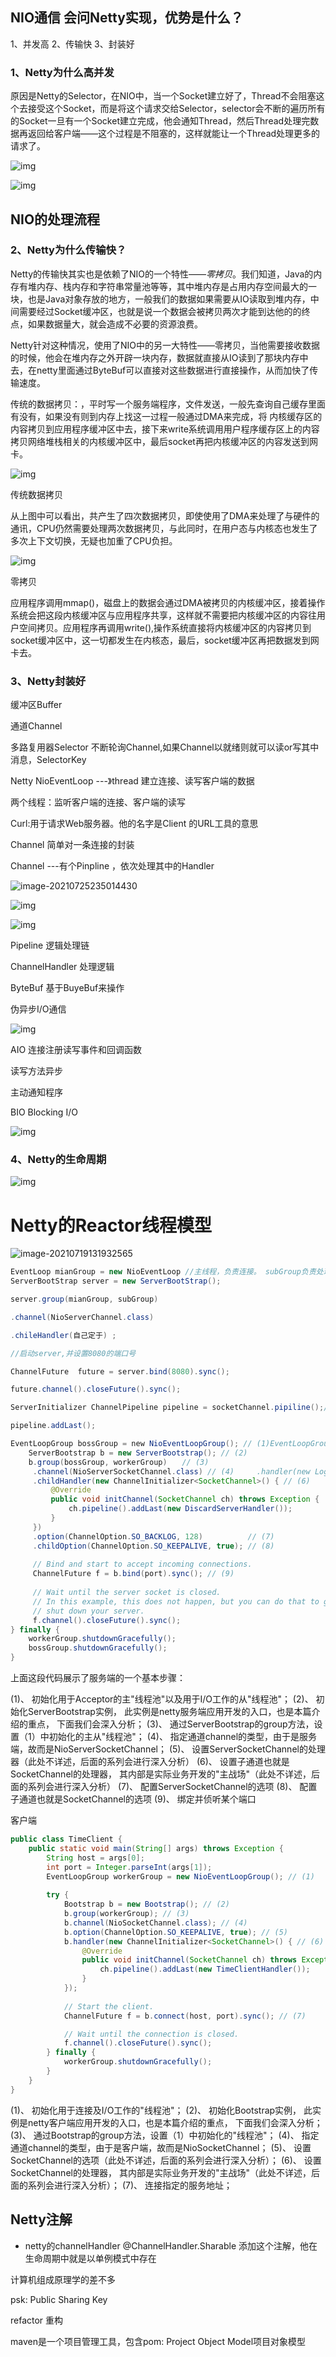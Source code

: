 ## NIO通信   会问Netty实现，优势是什么？

1、并发高 2、传输快 3、封装好

### **1、Netty为什么高并发**

原因是Netty的Selector，在NIO中，当一个Socket建立好了，Thread不会阻塞这个去接受这个Socket，而是将这个请求交给Selector，selector会不断的遍历所有的Socket一旦有一个Socket建立完成，他会通知Thread，然后Thread处理完数据再返回给客户端——这个过程是不阻塞的，这样就能让一个Thread处理更多的请求了。

![img](G:\有道云\qq2D1D5CB92B2C0FF061B3D3F82DA32CD1\adfd80e56956469f87a8138e05888352\clipboard.png)

![img](G:\有道云\qq2D1D5CB92B2C0FF061B3D3F82DA32CD1\5be7139cdd2c468cbdabacfaf94be624\clipboard.png)

## NIO的处理流程

### **2、Netty为什么传输快？**

Netty的传输快其实也是依赖了NIO的一个特性——*零拷贝*。我们知道，Java的内存有堆内存、栈内存和字符串常量池等等，其中堆内存是占用内存空间最大的一块，也是Java对象存放的地方，一般我们的数据如果需要从IO读取到堆内存，中间需要经过Socket缓冲区，也就是说一个数据会被拷贝两次才能到达他的的终点，如果数据量大，就会造成不必要的资源浪费。

Netty针对这种情况，使用了NIO中的另一大特性——零拷贝，当他需要接收数据的时候，他会在堆内存之外开辟一块内存，数据就直接从IO读到了那块内存中去，在netty里面通过ByteBuf可以直接对这些数据进行直接操作，从而加快了传输速度。

传统的数据拷贝：，平时写一个服务端程序，文件发送，一般先查询自己缓存里面有没有，如果没有则到内存上找这一过程一般通过DMA来完成，将 内核缓存区的内容拷贝到应用程序缓冲区中去，接下来write系统调用用户程序缓存区上的内容拷贝网络堆栈相关的内核缓冲区中，最后socket再把内核缓冲区的内容发送到网卡。

![img](G:\有道云\qq2D1D5CB92B2C0FF061B3D3F82DA32CD1\dfaf39f82dbf47a79b49d3c9de12524e\clipboard.png)

传统数据拷贝

从上图中可以看出，共产生了四次数据拷贝，即使使用了DMA来处理了与硬件的通讯，CPU仍然需要处理两次数据拷贝，与此同时，在用户态与内核态也发生了多次上下文切换，无疑也加重了CPU负担。

![img](G:\有道云\qq2D1D5CB92B2C0FF061B3D3F82DA32CD1\04abfa5b273443a98718ec6a79b8d129\clipboard.png)

零拷贝

应用程序调用mmap()，磁盘上的数据会通过DMA被拷贝的内核缓冲区，接着操作系统会把这段内核缓冲区与应用程序共享，这样就不需要把内核缓冲区的内容往用户空间拷贝。应用程序再调用write(),操作系统直接将内核缓冲区的内容拷贝到socket缓冲区中，这一切都发生在内核态，最后，socket缓冲区再把数据发到网卡去。

### 3、Netty封装好

缓冲区Buffer

通道Channel

多路复用器Selector  不断轮询Channel,如果Channel以就绪则就可以读or写其中消息，SelectorKey	

Netty   NioEventLoop  ---》thread  建立连接、读写客户端的数据

两个线程：监听客户端的连接、客户端的读写

Curl:用于请求Web服务器。他的名字是Client 的URL工具的意思

Channel 简单对一条连接的封装

Channel  ---有个Pinpline ，依次处理其中的Handler  

![image-20210725235014430](C:\Users\Think\AppData\Roaming\Typora\typora-user-images\image-20210725235014430.png)

![img](C:\Users\Think\AppData\Roaming\Typora\typora-user-images\image-20210726082620537.png)

![img](G:\有道云\qq2D1D5CB92B2C0FF061B3D3F82DA32CD1\5a042ec0bd4b49a58638ec97c8fee7af\clipboard.png)

  

Pipeline 逻辑处理链

ChannelHandler 处理逻辑

ByteBuf 基于BuyeBuf来操作

伪异步I/O通信 

![img](G:\有道云\qq2D1D5CB92B2C0FF061B3D3F82DA32CD1\1ec070d74b0842e7af94cb4e3b94a762\clipboard.png)

AIO 连接注册读写事件和回调函数

读写方法异步

主动通知程序

BIO  Blocking I/O

![img](G:\有道云\qq2D1D5CB92B2C0FF061B3D3F82DA32CD1\4d8236a7f046450da724575004851b20\clipboard.png)

### 4、Netty的生命周期

![img](G:\有道云\qq2D1D5CB92B2C0FF061B3D3F82DA32CD1\80bc35c4f78241a59eca389407d877e0\clipboard.png)



# Netty的Reactor线程模型

![image-20210719131932565](C:\Users\Think\AppData\Roaming\Typora\typora-user-images\image-20210719131932565.png)

```java
EventLoop mianGroup = new NioEventLoop //主线程，负责连接。 subGroup负责处理hanle建立服务器  
ServerBootStrap server = new ServerBootStrap();

server.group(mianGroup, subGroup)

.channel(NioServerChannel.class)

.chileHandler(自己定于) ;

//启动server,并设置8080的端口号

ChannelFuture  future = server.bind(8080).sync();

future.channel().closeFuture().sync();

ServerInitializer ChannelPipeline pipeline = socketChannel.pipiline();// 初始化

pipeline.addLast();
```





```java
EventLoopGroup bossGroup = new NioEventLoopGroup(); // (1)EventLoopGroup workerGroup = new NioEventLoopGroup();try {
    ServerBootstrap b = new ServerBootstrap(); // (2)
    b.group(bossGroup, workerGroup)　　// (3)
     .channel(NioServerSocketChannel.class) // (4)     .handler(new LoggingHandler())    // (5)
     .childHandler(new ChannelInitializer<SocketChannel>() { // (6)
         @Override
         public void initChannel(SocketChannel ch) throws Exception {
             ch.pipeline().addLast(new DiscardServerHandler());
         }
     })
     .option(ChannelOption.SO_BACKLOG, 128)          // (7)
     .childOption(ChannelOption.SO_KEEPALIVE, true); // (8)
    
     // Bind and start to accept incoming connections.
     ChannelFuture f = b.bind(port).sync(); // (9)
    
     // Wait until the server socket is closed.
     // In this example, this does not happen, but you can do that to gracefully
     // shut down your server.
     f.channel().closeFuture().sync();
} finally {
    workerGroup.shutdownGracefully();
    bossGroup.shutdownGracefully();
}
```



上面这段代码展示了服务端的一个基本步骤：

(1)、 初始化用于Acceptor的主"线程池"以及用于I/O工作的从"线程池"；
(2)、 初始化ServerBootstrap实例， 此实例是netty服务端应用开发的入口，也是本篇介绍的重点， 下面我们会深入分析；
(3)、 通过ServerBootstrap的group方法，设置（1）中初始化的主从"线程池"；
(4)、 指定通道channel的类型，由于是服务端，故而是NioServerSocketChannel；
(5)、 设置ServerSocketChannel的处理器（此处不详述，后面的系列会进行深入分析）
(6)、 设置子通道也就是SocketChannel的处理器， 其内部是实际业务开发的"主战场"（此处不详述，后面的系列会进行深入分析）
(7)、 配置ServerSocketChannel的选项
(8)、 配置子通道也就是SocketChannel的选项
(9)、 绑定并侦听某个端口

客户端

```java
public class TimeClient {
    public static void main(String[] args) throws Exception {
        String host = args[0];
        int port = Integer.parseInt(args[1]);
        EventLoopGroup workerGroup = new NioEventLoopGroup(); // (1)
        
        try {
            Bootstrap b = new Bootstrap(); // (2)
            b.group(workerGroup); // (3)
            b.channel(NioSocketChannel.class); // (4)
            b.option(ChannelOption.SO_KEEPALIVE, true); // (5)
            b.handler(new ChannelInitializer<SocketChannel>() { // (6)
                @Override
                public void initChannel(SocketChannel ch) throws Exception {
                    ch.pipeline().addLast(new TimeClientHandler());
                }
            });
            
            // Start the client.
            ChannelFuture f = b.connect(host, port).sync(); // (7)

            // Wait until the connection is closed.
            f.channel().closeFuture().sync();
        } finally {
            workerGroup.shutdownGracefully();
        }
    }
}
```

(1)、 初始化用于连接及I/O工作的"线程池"；
(2)、 初始化Bootstrap实例， 此实例是netty客户端应用开发的入口，也是本篇介绍的重点， 下面我们会深入分析；
(3)、 通过Bootstrap的group方法，设置（1）中初始化的"线程池"；
(4)、 指定通道channel的类型，由于是客户端，故而是NioSocketChannel；
(5)、 设置SocketChannel的选项（此处不详述，后面的系列会进行深入分析）；
(6)、 设置SocketChannel的处理器， 其内部是实际业务开发的"主战场"（此处不详述，后面的系列会进行深入分析）；
(7)、 连接指定的服务地址；





## Netty注解

- netty的channelHandler @ChannelHandler.Sharable 添加这个注解，他在生命周期中就是以单例模式中存在

计算机组成原理学的差不多

psk: Public Sharing Key

refactor 重构 

maven是一个项目管理工具，包含pom: Project Object Model项目对象模型